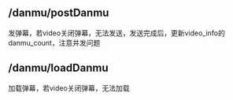 ## /danmu/postDanmu
发弹幕，若video关闭弹幕，无法发送，发送完成后，更新video_info的danmu_count，注意并发问题

## /danmu/loadDanmu
加载弹幕，若video关闭弹幕，无法加载